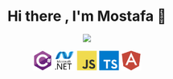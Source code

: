 <h1 align="center">
  Hi there , I'm Mostafa 👋
</h1>

<p align="center">
 <a href="#" alt="Mostafa's github stats">
  <img src="https://github-readme-stats.vercel.app/api?username=mostafaabbasi&theme=gotham&show_icons=true&count_private=true&include_all_commits=true" />
 </a>
</p>


<p align="center"> 
  <img src="https://raw.githubusercontent.com/devicons/devicon/master/icons/csharp/csharp-original.svg" alt="csharp" width="40" height="40" />
  <img src="https://raw.githubusercontent.com/devicons/devicon/master/icons/dot-net/dot-net-original-wordmark.svg" alt="dotnet" width="40" height="40" />
  <img src="https://raw.githubusercontent.com/devicons/devicon/master/icons/javascript/javascript-original.svg" alt="javascript" width="40" height="40" />
  <img src="https://raw.githubusercontent.com/devicons/devicon/master/icons/typescript/typescript-original.svg" alt="typescript" width="40" height="40" />
  <img src="https://raw.githubusercontent.com/devicons/devicon/master/icons/angularjs/angularjs-plain.svg" alt="angular" width="40" height="40" />
</p>

